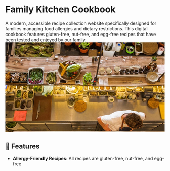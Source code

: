 # Family Kitchen Cookbook

A modern, accessible recipe collection website specifically designed for families managing food allergies and dietary restrictions. This digital cookbook features gluten-free, nut-free, and egg-free recipes that have been tested and enjoyed by our family.
![Kitchen Cookbook Screenshot](public/images/kitchen.jpg)

## 🌟 Features

- **Allergy-Friendly Recipes**: All recipes are gluten-free, nut-free, and egg-free
